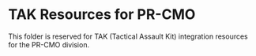 # TAK Resources for PR-CMO

This folder is reserved for TAK (Tactical Assault Kit) integration resources for the PR-CMO division.

